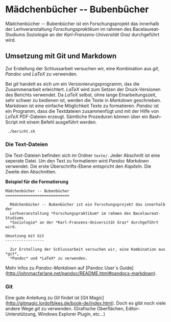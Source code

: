 
Mädchenbücher -- Bubenbücher
============================

  Mädchenbücher -- Bubenbücher ist ein Forschungsprojekt das innerhalb der 
  Lerhveranstaltung *Forschungspraktikum* im rahmen des Bacelaureat-Studiums
  *Soziologie* an der *Karl-Franzens-Universität Graz* durchgeführt wird.



Umsetzung mit Git und Markdown
------------------------------

  Zur Erstellung der Schlussarbeit versuchen wir, eine Kombination aus *git*,
  *Pandoc* und *LaTeX* zu verwenden.

  Bei *git* handelt es sich um ein Versionierungsprogramm, das die Zusammenarbeit
  erleichtert. *LaTeX* wird zum Setzen der Druck-Versionen des Berichts verwendet.
  Da *LaTeX* selbst, ohne lange Einarbeitungszeit, sehr schwer zu bedienen ist,
  werden die Texte in *Markdown* geschrieben. Markdown ist eine einfache Möglichkeit
  Texte zu formatieren. *Pandoc* ist ein Programm, dass die Textdateien zusammenfügt
  und mit der Hilfe von *LaTeX* PDF-Dateien erzeugt. Sämtliche Prozeduren können
  über ein Bash-Script mit einem Befehl ausgeführt werden.

     ./bericht.sh



### Die Text-Dateien

  Die Text-Dateien befinden sich im Ordner `texte/`. Jeder Abschnitt ist eine 
  seperate Datei. Um den Text zu formatieren wird *Pandoc Markdown* verwendet.
  Die erste Überschrifts-Ebene entspricht den *Kapiteln*. Die Zweite den Abschnitten.

  **Beispiel für die Formatierung**

    Mädchenbücher -- Bubenbücher
    ============================

      Mädchenbücher -- Bubenbücher ist ein Forschungsprojekt das innerhalb der 
      Lerhveranstaltung *Forschungspraktikum* im rahmen des Bacelaureat-Studiums
      *Soziologie* an der *Karl-Franzens-Universität Graz* durchgeführt wird.

    Umsetzung mit Git
    -----------------

      Zur Erstellung der Schlussarbeit versuchen wir, eine Kombination aus *git*,
      *Pandoc* und *LaTeX* zu verwenden.


  Mehr Infos zu *Pandoc-Markdown* auf [Pandoc User´s Guide]
  (<http://johnmacfarlane.net/pandoc/README.html#pandocs-markdown>).



### Git

  Eine gute Anleitung zu *Git* findet ist [Git Magic]
  (<http://gitmagic.lordofbikes.de/book-de/index.html>). Doch es gibt noch viele
  andere Wege *git* zu verwenden. (Grafische Oberflächen, Editor-Unterstützung,
  Windows Explorer Plugin, etc...)
